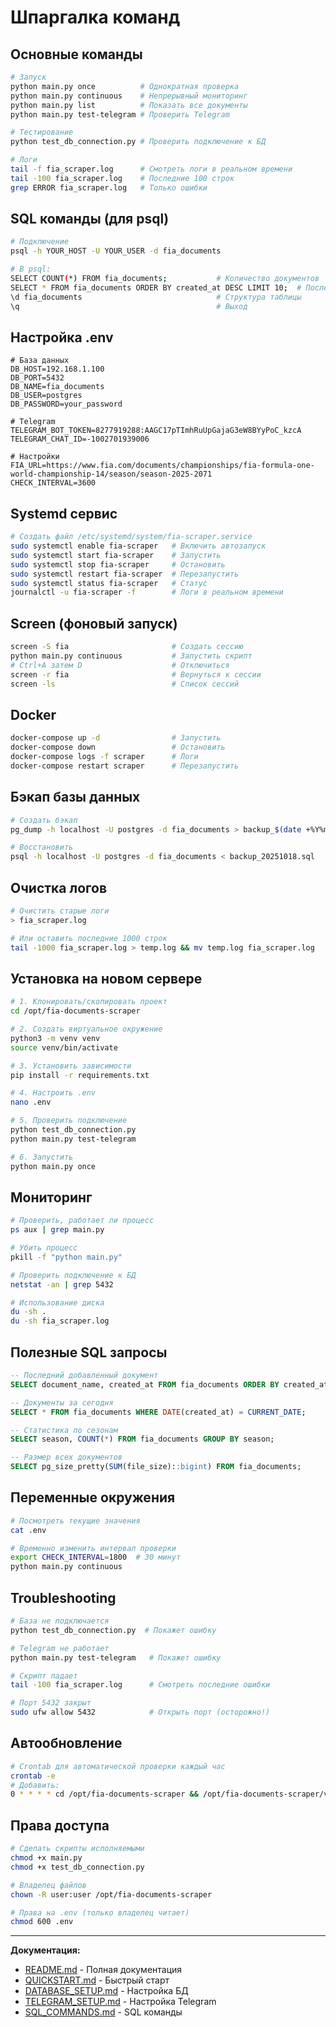 # Шпаргалка команд

## Основные команды

```bash
# Запуск
python main.py once          # Однократная проверка
python main.py continuous    # Непрерывный мониторинг
python main.py list          # Показать все документы
python main.py test-telegram # Проверить Telegram

# Тестирование
python test_db_connection.py # Проверить подключение к БД

# Логи
tail -f fia_scraper.log      # Смотреть логи в реальном времени
tail -100 fia_scraper.log    # Последние 100 строк
grep ERROR fia_scraper.log   # Только ошибки
```

## SQL команды (для psql)

```bash
# Подключение
psql -h YOUR_HOST -U YOUR_USER -d fia_documents

# В psql:
SELECT COUNT(*) FROM fia_documents;           # Количество документов
SELECT * FROM fia_documents ORDER BY created_at DESC LIMIT 10;  # Последние 10
\d fia_documents                              # Структура таблицы
\q                                            # Выход
```

## Настройка .env

```env
# База данных
DB_HOST=192.168.1.100
DB_PORT=5432
DB_NAME=fia_documents
DB_USER=postgres
DB_PASSWORD=your_password

# Telegram
TELEGRAM_BOT_TOKEN=8277919288:AAGC17pTImhRuUpGajaG3eW8BYyPoC_kzcA
TELEGRAM_CHAT_ID=-1002701939006

# Настройки
FIA_URL=https://www.fia.com/documents/championships/fia-formula-one-world-championship-14/season/season-2025-2071
CHECK_INTERVAL=3600
```

## Systemd сервис

```bash
# Создать файл /etc/systemd/system/fia-scraper.service
sudo systemctl enable fia-scraper   # Включить автозапуск
sudo systemctl start fia-scraper    # Запустить
sudo systemctl stop fia-scraper     # Остановить
sudo systemctl restart fia-scraper  # Перезапустить
sudo systemctl status fia-scraper   # Статус
journalctl -u fia-scraper -f        # Логи в реальном времени
```

## Screen (фоновый запуск)

```bash
screen -S fia                       # Создать сессию
python main.py continuous           # Запустить скрипт
# Ctrl+A затем D                    # Отключиться
screen -r fia                       # Вернуться к сессии
screen -ls                          # Список сессий
```

## Docker

```bash
docker-compose up -d                # Запустить
docker-compose down                 # Остановить
docker-compose logs -f scraper      # Логи
docker-compose restart scraper      # Перезапустить
```

## Бэкап базы данных

```bash
# Создать бэкап
pg_dump -h localhost -U postgres -d fia_documents > backup_$(date +%Y%m%d).sql

# Восстановить
psql -h localhost -U postgres -d fia_documents < backup_20251018.sql
```

## Очистка логов

```bash
# Очистить старые логи
> fia_scraper.log

# Или оставить последние 1000 строк
tail -1000 fia_scraper.log > temp.log && mv temp.log fia_scraper.log
```

## Установка на новом сервере

```bash
# 1. Клонировать/скопировать проект
cd /opt/fia-documents-scraper

# 2. Создать виртуальное окружение
python3 -m venv venv
source venv/bin/activate

# 3. Установить зависимости
pip install -r requirements.txt

# 4. Настроить .env
nano .env

# 5. Проверить подключение
python test_db_connection.py
python main.py test-telegram

# 6. Запустить
python main.py once
```

## Мониторинг

```bash
# Проверить, работает ли процесс
ps aux | grep main.py

# Убить процесс
pkill -f "python main.py"

# Проверить подключение к БД
netstat -an | grep 5432

# Использование диска
du -sh .
du -sh fia_scraper.log
```

## Полезные SQL запросы

```sql
-- Последний добавленный документ
SELECT document_name, created_at FROM fia_documents ORDER BY created_at DESC LIMIT 1;

-- Документы за сегодня
SELECT * FROM fia_documents WHERE DATE(created_at) = CURRENT_DATE;

-- Статистика по сезонам
SELECT season, COUNT(*) FROM fia_documents GROUP BY season;

-- Размер всех документов
SELECT pg_size_pretty(SUM(file_size)::bigint) FROM fia_documents;
```

## Переменные окружения

```bash
# Посмотреть текущие значения
cat .env

# Временно изменить интервал проверки
export CHECK_INTERVAL=1800  # 30 минут
python main.py continuous
```

## Troubleshooting

```bash
# База не подключается
python test_db_connection.py  # Покажет ошибку

# Telegram не работает
python main.py test-telegram   # Покажет ошибку

# Скрипт падает
tail -100 fia_scraper.log      # Смотреть последние ошибки

# Порт 5432 закрыт
sudo ufw allow 5432            # Открыть порт (осторожно!)
```

## Автообновление

```bash
# Crontab для автоматической проверки каждый час
crontab -e
# Добавить:
0 * * * * cd /opt/fia-documents-scraper && /opt/fia-documents-scraper/venv/bin/python main.py once >> /var/log/fia_scraper_cron.log 2>&1
```

## Права доступа

```bash
# Сделать скрипты исполняемыми
chmod +x main.py
chmod +x test_db_connection.py

# Владелец файлов
chown -R user:user /opt/fia-documents-scraper

# Права на .env (только владелец читает)
chmod 600 .env
```

---

**Документация:**
- [README.md](README.md) - Полная документация
- [QUICKSTART.md](QUICKSTART.md) - Быстрый старт
- [DATABASE_SETUP.md](DATABASE_SETUP.md) - Настройка БД
- [TELEGRAM_SETUP.md](TELEGRAM_SETUP.md) - Настройка Telegram
- [SQL_COMMANDS.md](SQL_COMMANDS.md) - SQL команды
